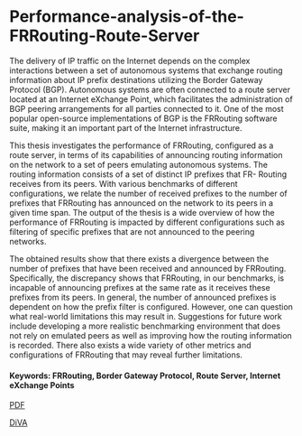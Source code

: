 # Performance-analysis-of-the-FRRouting-Route-Server

The delivery of IP traffic on the Internet depends on the complex interactions between a set of autonomous systems that exchange routing information about IP prefix destinations utilizing the Border Gateway Protocol (BGP). Autonomous systems are often connected to a route server located at an Internet eXchange Point, which facilitates the administration of BGP peering arrangements for all parties connected to it. One of the most popular open-source implementations of BGP is the FRRouting software suite, making it an important part of the Internet infrastructure.

This thesis investigates the performance of FRRouting, configured as a route server, in terms of its capabilities of announcing routing information on the network to a set of peers emulating autonomous systems. The routing information consists of a set of distinct IP prefixes that FR- Routing receives from its peers. With various benchmarks of different configurations, we relate the number of received prefixes to the number of prefixes that FRRouting has announced on the network to its peers in a given time span. The output of the thesis is a wide overview of how the performance of FRRouting is impacted by different configurations such as filtering of specific prefixes that are not announced to the peering networks.

The obtained results show that there exists a divergence between the number of prefixes that have been received and announced by FRRouting. Specifically, the discrepancy shows that FRRouting, in our benchmarks, is incapable of announcing prefixes at the same rate as it receives these prefixes from its peers. In general, the number of announced prefixes is dependent on how the prefix filter is configured. However, one can question what real-world limitations this may result in. Suggestions for future work include developing a more realistic benchmarking environment that does not rely on emulated peers as well as improving how the routing information is recorded. There also exists a wide variety of other metrics and configurations of FRRouting that may reveal further limitations.

#### Keywords: FRRouting, Border Gateway Protocol, Route Server, Internet eXchange Points

[PDF](http://kth.diva-portal.org/smash/get/diva2:1606472/FULLTEXT01.pdf)

[DiVA](http://kth.diva-portal.org/smash/record.jsf?dswid=-232&pid=diva2%3A1606472&c=1&searchType=SIMPLE&language=en&query=Emil+Ståhl+performance&af=%5B%5D&aq=%5B%5B%5D%5D&aq2=%5B%5B%5D%5D&aqe=%5B%5D&noOfRows=50&sortOrder=author_sort_asc&sortOrder2=title_sort_asc&onlyFullText=false&sf=all)
